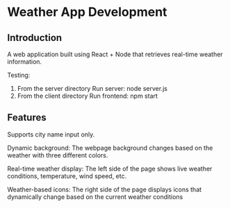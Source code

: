 # Weather App Development

## Introduction

A web application built using React + Node that retrieves real-time weather information.

Testing:

1. From the server directory Run server: node server.js
2. From the client directory Run frontend: npm start

## Features

Supports city name input only.

Dynamic background: The webpage background changes based on the weather with three different colors.

Real-time weather display: The left side of the page shows live weather conditions, temperature, wind speed, etc.

Weather-based icons: The right side of the page displays icons that dynamically change based on the current weather conditions
